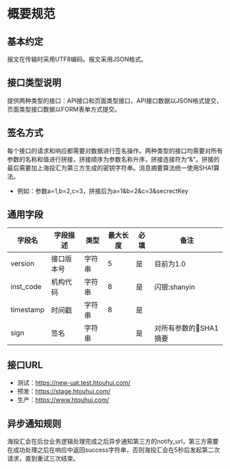 # 概要规范

## 基本约定

报文在传输时采用UTF8编码。报文采用JSON格式。

## 接口类型说明

提供两种类型的接口：API接口和页面类型接口，API接口数据以JSON格式提交，页面类型接口数据以FORM表单方式提交。

## 签名方式

每个接口的请求和响应都需要对数据进行签名操作。两种类型的接口均需要对所有参数的名称和值进行拼接，拼接顺序为参数名称升序，拼接连接符为“&”。拼接的最后需要加上海投汇为第三方生成的密钥字符串。消息摘要算法统一使用SHA1算法。

* 例如：参数a=1,b=2,c=3，拼接后为a=1&b=2&c=3&secrectKey

## 通用字段

| 字段名 | 字段描述 | 类型 | 最大长度 | 必填 | 备注 |
| -------- | -------- | -------- | -------- | -------- | -------- |
| version | 接口版本号 | 字符串 | 5| 是 | 目前为1.0 |
| inst_code | 机构代码| 字符串 | 8 | 是 | 闪银:shanyin |
| timestamp | 时间戳 | 字符串 | 8 | 是 | |
| sign | 签名 | 字符串 | | 是 | 对所有参数的SHA1摘要 |

## 接口URL

* 测试：https://new-uat.test.htouhui.com/
* 预发：https://stage.htouhui.com/
* 生产：https://www.htouhui.com/

## 异步通知规则

海投汇会在后台业务逻辑处理完成之后异步通知第三方的notify_url，第三方需要在成功处理之后在响应中返回success字符串，否则海投汇会在5秒后发起第二次请求，直到重试三次结束。